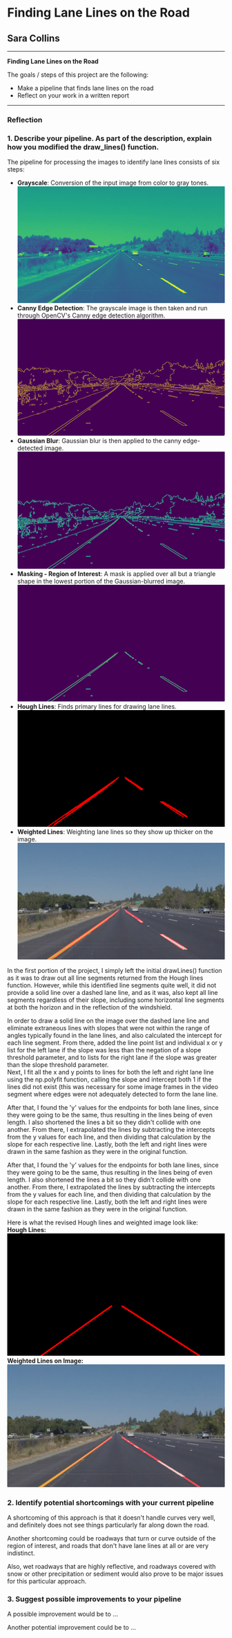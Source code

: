# **Finding Lane Lines on the Road** 

## Sara Collins

---

**Finding Lane Lines on the Road**

The goals / steps of this project are the following:
* Make a pipeline that finds lane lines on the road
* Reflect on your work in a written report

[grey_image]: ./test_image_output/grey_solidYellowLeft.jpg "Grayscale"
[canny_image]: ./test_image_output/canny_solidYellowLeft.jpg "Canny"
[gauss_image]: ./test_image_output/blurred_solidYellowLeft.jpg "Gaussian Blur"
[masked_image]: ./test_image_output/masked_solidYellowLeft.jpg "Masked"
[hough_image]: ./test_image_output/hough_solidYellowLeft.jpg "Hough"
[weighted_image]: ./test_image_output/weighted_solidYellowLeft.jpg "Weighted"
[hough_beta]: ./test_image_output/hough_beta_solidYellowLeft.jpg "HoughBeta"
[weighted_beta]: ./test_image_output/weighted_beta_solidYellowLeft.jpg "WeightedBeta"

---

### Reflection

### 1. Describe your pipeline. As part of the description, explain how you modified the draw_lines() function.
The pipeline for processing the images to identify lane lines consists of six steps:  
* **Grayscale**: Conversion of the input image from color to gray tones.  
![Grayscale Image][grey_image]
* **Canny Edge Detection**: The grayscale image is then taken and run through OpenCV's Canny edge detection algorithm.  
![Canny Image][canny_image]
* **Gaussian Blur**: Gaussian blur is then applied to the canny edge-detected image.  
![Gaussian_Blur_Image][gauss_image]
* **Masking - Region of Interest**: A mask is applied over all but a triangle shape in the lowest portion of the Gaussian-blurred image.  
![Masked Image][masked_image]
* **Hough Lines**: Finds primary lines for drawing lane lines.  
![Hough_Image][hough_image]
* **Weighted Lines**: Weighting lane lines so they show up thicker on the image.  
![Weighted Lines Image][weighted_image]

In the first portion of the project, I simply left the initial drawLines() function as it was to draw out all line segments returned from the Hough lines function. However, while this identified line segments quite well, it did not provide a solid line over a dashed lane line, and as it was, also kept all line segments regardless of their slope, including some horizontal line segments at both the horizon and in the reflection of the windshield.  
  
In order to draw a solid line on the image over the dashed lane line and eliminate extraneous lines with slopes that were not within the range of angles typically found in the lane lines, and also calculated the intercept for each line segment. From there, added the line point list and individual x or y list for the left lane if the slope was less than the negation of a slope threshold parameter, and to lists for the right lane if the slope was greater than the slope threshold parameter.  
Next, I fit all the x and y points to lines for both the left and right lane line using the np.polyfit function, calling the slope and intercept both 1 if the lines did not exist (this was necessary for some image frames in the video segment where edges were not adequately detected to form the lane line.  
  
After that, I found the 'y' values for the endpoints for both lane lines, since they were going to be the same, thus resulting in the lines being of even length. I also shortened the lines a bit so they didn't collide with one another. From there, I extrapolated the lines by subtracting the intercepts from the y values for each line, and then dividing that calculation by the slope for each respective line.  Lastly, both the left and right lines were drawn in the same fashion as they were in the original function.  
   
After that, I found the 'y' values for the endpoints for both lane lines, since they were going to be the same, thus resulting in the lines being of even length. I also shortened the lines a bit so they didn't collide with one another. From there, I extrapolated the lines by subtracting the intercepts from the y values for each line, and then dividing that calculation by the slope for each respective line.  Lastly, both the left and right lines were drawn in the same fashion as they were in the original function.  
  
Here is what the revised Hough lines and weighted image look like:  
**Hough Lines:**   
![Hough Beta][hough_beta]  
**Weighted Lines on Image:**  
![Weighted Beta][weighted_beta] 


### 2. Identify potential shortcomings with your current pipeline


A shortcoming of this approach is that it doesn't handle curves very well, and definitely does not see things particularly far along down the road. 

Another shortcoming could be roadways that turn or curve outside of the region of interest, and roads that don't have lane lines at all or are very indistinct. 

Also, wet roadways that are highly reflective, and roadways covered with snow or other precipitation or sediment would also prove to be major issues for this particular approach. 


### 3. Suggest possible improvements to your pipeline

A possible improvement would be to ...

Another potential improvement could be to ...
